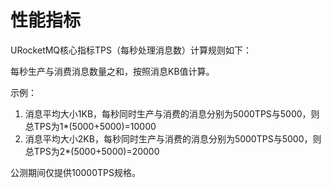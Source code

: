 # 性能指标

URocketMQ核心指标TPS（每秒处理消息数）计算规则如下：

每秒生产与消费消息数量之和，按照消息KB值计算。

示例：

1. 消息平均大小1KB，每秒同时生产与消费的消息分别为5000TPS与5000，则总TPS为1*(5000+5000)=10000
2. 消息平均大小2KB，每秒同时生产与消费的消息分别为5000TPS与5000，则总TPS为2*(5000+5000)=20000

公测期间仅提供10000TPS规格。